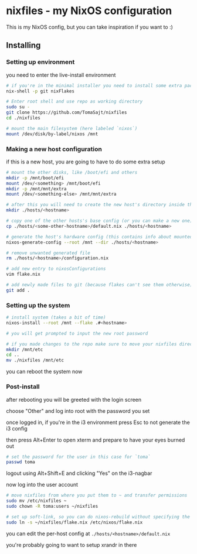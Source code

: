 # nixfiles - my NixOS configuration

This is my NixOS config, but you can take inspiration if you want to :)

## Installing

### Setting up environment

you need to enter the live-install environment

```sh
# if you're in the minimal installer you need to install some extra packages
nix-shell -p git nixFlakes
```

```sh
# Enter root shell and use repo as working directory
sudo su -
git clone https://github.com/TomaSajt/nixfiles
cd ./nixfiles

# mount the main filesystem (here labeled `nixos`)
mount /dev/disk/by-label/nixos /mnt
```

### Making a new host configuration

if this is a new host, you are going to have to do some extra setup

```sh
# mount the other disks, like /boot/efi and others
mkdir -p /mnt/boot/efi
mount /dev/<something> /mnt/boot/efi
mkdir -p /mnt/mnt/extra
mount /dev/<something-else> /mnt/mnt/extra
```

```sh
# after this you will need to create the new host's directory inside the git repo
mkdir ./hosts/<hostname>

# copy one of the other hosts's base config (or you can make a new one)
cp ./hosts/<some-other-hostname>/default.nix ./hosts/<hostname>

# generate the host's hardware config (this contains info about mounted disks)
nixos-generate-config --root /mnt --dir ./hosts/<hostname>

# remove unwanted generated file
rm ./hosts/<hostname>/configuration.nix

# add new entry to nixosConfigurations
vim flake.nix

# add newly made files to git (because flakes can't see them otherwise)
git add .
```

### Setting up the system

```sh
# install system (takes a bit of time)
nixos-install --root /mnt --flake .#<hostname>

# you will get prompted to input the new root password
```

```sh
# if you made changes to the repo make sure to move your nixfiles directory to somewhere on /mnt
mkdir /mnt/etc
cd ..
mv ./nixfiles /mnt/etc
```

you can reboot the system now

### Post-install

after rebooting you will be greeted with the login screen

choose "Other" and log into root with the password you set

once logged in, if you're in the i3 environment press Esc to not generate the i3 config

then press Alt+Enter to open xterm and prepare to have your eyes burned out

```sh
# set the password for the user in this case for `toma`
passwd toma
```

logout using Alt+Shift+E and clicking "Yes" on the i3-nagbar

now log into the user account

```sh
# move nixfiles from where you put them to ~ and transfer permissions
sudo mv /etc/nixfiles ~
sudo chown -R toma:users ~/nixfiles
```

```sh
# set up soft-link, so you can do nixos-rebuild without specifying the path
sudo ln -s ~/nixfiles/flake.nix /etc/nixos/flake.nix
```

you can edit the per-host config at `./hosts/<hostname>/default.nix`

you're probably going to want to setup xrandr in there


